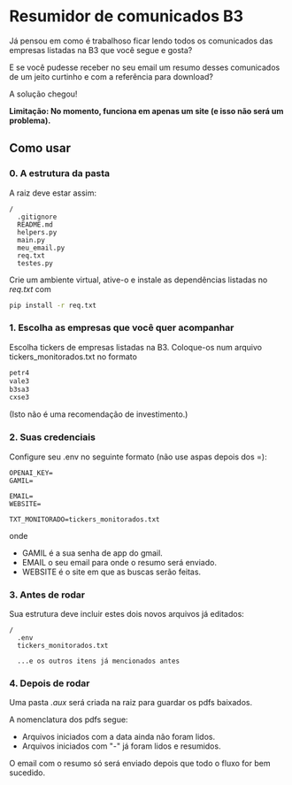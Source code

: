 # Resumidor de comunicados B3

Já pensou em como é trabalhoso ficar lendo todos os comunicados das empresas listadas na B3 que você segue e gosta?

E se você pudesse receber no seu email um resumo desses comunicados de um jeito curtinho e com a referência para download?

A solução chegou!

**Limitação: No momento, funciona em apenas um site (e isso não será um problema).**


## Como usar

### 0. A estrutura da pasta
A raiz deve estar assim:
```
/
  .gitignore
  README.md
  helpers.py
  main.py
  meu_email.py
  req.txt
  testes.py
```

Crie um ambiente virtual, ative-o e instale as dependências listadas no *req.txt* com
```bash
pip install -r req.txt
```


### 1. Escolha as empresas que você quer acompanhar
Escolha tickers de empresas listadas na B3.
Coloque-os num arquivo tickers_monitorados.txt no formato
```txt
petr4
vale3
b3sa3
cxse3
```
(Isto não é uma recomendação de investimento.)

### 2. Suas credenciais
Configure seu .env no seguinte formato (não use aspas depois dos =):
```
OPENAI_KEY=
GAMIL=

EMAIL=
WEBSITE=

TXT_MONITORADO=tickers_monitorados.txt
```

onde
- GAMIL é a sua senha de app do gmail.
- EMAIL o seu email para onde o resumo será enviado.
- WEBSITE é o site em que as buscas serão feitas.

### 3. Antes de rodar
Sua estrutura deve incluir estes dois novos arquivos já editados:
```
/
  .env
  tickers_monitorados.txt

  ...e os outros itens já mencionados antes
```

### 4. Depois de rodar

Uma pasta *.aux* será criada na raiz para guardar os pdfs baixados.

A nomenclatura dos pdfs segue:
- Arquivos iniciados com a data ainda não foram lidos.
- Arquivos iniciados com "-" já foram lidos e resumidos.

O email com o resumo só será enviado depois que todo o fluxo for bem sucedido.